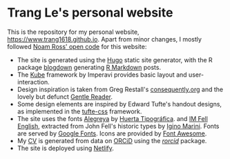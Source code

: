 # Trang Le's personal website

This is the repository for my personal website, <https://www.trang1618.github.io>.
Apart from minor changes, I mostly followed [Noam Ross' open code](https://www.noamross.net/2019/08/09/a-new-website/) for this website:

-   The site is generated using the [Hugo](https://gohugo.io/) static site
    generator, with the R package [blogdown](https://bookdown.org/yihui/blogdown/)
    generating [R Markdown](https://rmarkdown.rstudio.com/ss) posts.
-   The [Kube](https://imperavi.com/kube/) framework by Imperavi provides basic layout and user-interaction.
-   Design inspiration is taken from Greg Restall's
    [consequently.org](https://consequently.org/) and the lovely but defunct
    [Gentle Reader](https://web.archive.org/web/20160313103811/http://thegentlereader.net/).  
-   Some design elements are inspired by Edward Tufte's handout designs, as
    implemented in the [tufte-css](https://github.com/edwardtufte/tufte-css) framework.
-   The site uses the fonts [Alegreya](https://huertatipografica.com/en/fonts/alegreya-ht-pro) by [Huerta Tipográfica](https://huertatipografica.com/).
    and [IM Fell English](https://iginomarini.com/fell/), extracted from John Fell's historic types by [Igino Marini](https://iginomarini.com). Fonts are served by
    [Google Fonts](https://fonts.google.com/). Icons are provided by
    [Font Awesome](https://fontawesome.com).
-   My [CV](/vitae/) is generated from data on [ORCiD](https://orcid.org) using the [*rorcid*](https://github.com/ropensci/rorcid) package.
-   The site is deployed using [Netlify](https://netlify.com).


